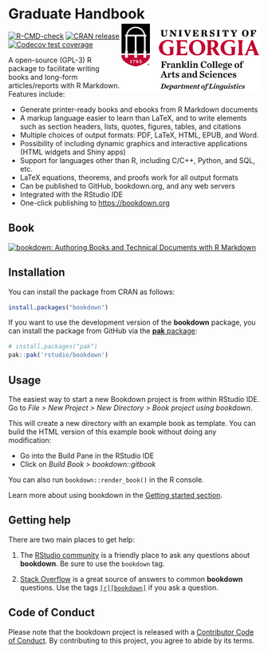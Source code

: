<!--
# bookdown <a href="https://pkgs.rstudio.com/bookdown/"><img src="man/figures/logo.png" align="right" height="138"/></a>
-->
# Graduate Handbook <a href="https://www.linguistics.uga.edu/"><img src="man/figures/DeptLinguistics_logo_Formal_FC.ai" align="right" height="138"/></a>

<!-- badges: start -->

[![R-CMD-check](https://github.com/rstudio/bookdown/actions/workflows/R-CMD-check.yaml/badge.svg)](https://github.com/rstudio/bookdown/actions/workflows/R-CMD-check.yaml) [![CRAN release](https://www.r-pkg.org/badges/version/bookdown)](https://CRAN.R-project.org/package=bookdown) [![Codecov test coverage](https://codecov.io/gh/rstudio/bookdown/branch/main/graph/badge.svg)](https://app.codecov.io/gh/rstudio/bookdown?branch=main)

<!-- badges: end -->

A open-source (GPL-3) R package to facilitate writing books and long-form articles/reports with R Markdown. Features include:

-   Generate printer-ready books and ebooks from R Markdown documents
-   A markup language easier to learn than LaTeX, and to write elements such as section headers, lists, quotes, figures, tables, and citations
-   Multiple choices of output formats: PDF, LaTeX, HTML, EPUB, and Word.
-   Possibility of including dynamic graphics and interactive applications (HTML widgets and Shiny apps)
-   Support for languages other than R, including C/C++, Python, and SQL, etc.
-   LaTeX equations, theorems, and proofs work for all output formats
-   Can be published to GitHub, bookdown.org, and any web servers
-   Integrated with the RStudio IDE
-   One-click publishing to <https://bookdown.org>

## Book

<a href="https://bookdown.org/yihui/bookdown/"><img src="https://bookdown.org/yihui/bookdown/images/cover.jpg" alt="bookdown: Authoring Books and Technical Documents with R Markdown" class="book" height="400"/></a>

## Installation

You can install the package from CRAN as follows:

``` r
install.packages("bookdown")
```

If you want to use the development version of the **bookdown** package, you can install the package from GitHub via the [**pak** package](https://pak.r-lib.org):

``` r
# install.packages("pak")
pak::pak('rstudio/bookdown')
```

## Usage

The easiest way to start a new Bookdown project is from within RStudio IDE. Go to *File \> New Project \> New Directory \> Book project using bookdown*.

This will create a new directory with an example book as template. You can build the HTML version of this example book without doing any modification:

-   Go into the Build Pane in the RStudio IDE
-   Click on *Build Book \> bookdown::gitbook*

You can also run `bookdown::render_book()` in the R console.

Learn more about using bookdown in the [Getting started section](https://pkgs.rstudio.com/bookdown/articles/bookdown.html).

## Getting help

There are two main places to get help:

1.  The [RStudio community](https://community.rstudio.com/tags/c/R-Markdown/10/bookdown) is a friendly place to ask any questions about **bookdown**. Be sure to use the `bookdown` tag.

2.  [Stack Overflow](https://stackoverflow.com/questions/tagged/bookdown) is a great source of answers to common **bookdown** questions. Use the tags [`[r][bookdown]`](https://stackoverflow.com/questions/tagged/bookdown+r) if you ask a question.

## Code of Conduct

Please note that the bookdown project is released with a [Contributor Code of Conduct](https://pkgs.rstudio.com/bookdown/CODE_OF_CONDUCT.html). By contributing to this project, you agree to abide by its terms.
